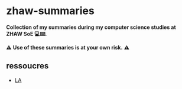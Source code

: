 # zhaw-summaries

**Collection of my summaries during my computer science studies at ZHAW  SoE 💻⌨️.** 



⚠️ **Use of these summaries is at your own risk.** ⚠️




## ressoucres
- [LA](https://www.studocu.com/de-ch/document/zurcher-hochschule-fur-angewandte-wissenschaften/lineare-algebra/cheatsheet-la-cheatsheet-la1-2-semester-informatik-fur-die-sep/15361350
)

